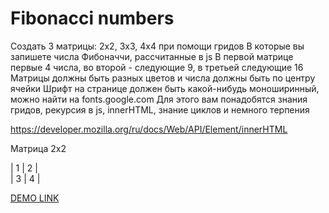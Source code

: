 # Fibonacci numbers

Создать 3 матрицы: 2х2, 3х3, 4х4 при помощи гридов
В которые вы запишете числа Фибоначчи, рассчитанные в js
В первой матрице первые 4 числа, во второй - следующие 9, в третьей следующие 16
Матрицы должны быть разных цветов и числа должны быть по центру ячейки
Шрифт на странице должен быть какой-нибудь моноширинный, можно найти на fonts.google.com
Для этого вам понадобятся знания гридов, рекурсия в js, innerHTML, знание циклов и немного терпения

https://developer.mozilla.org/ru/docs/Web/API/Element/innerHTML

Матрица 2х2

| 1 | 2 |  
| 3 | 4 |

[DEMO LINK](https://lowlifeboy.github.io/fibonacci_numbers/src/)